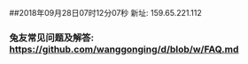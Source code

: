 ##2018年09月28日07时12分07秒 新址: 159.65.221.112
### 兔友常见问题及解答: https://github.com/wanggonging/d/blob/w/FAQ.md
